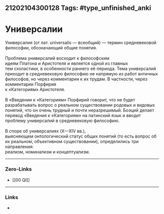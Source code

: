 21202104300128
Tags: #type_unfinished_anki
---
# Универсалии

Универсалия (от лат. universalis — всеобщий) — термин средневековой философии, обозначающий общие понятия.<br><br>Проблема универсалий восходит к философским идеям Платона и Аристотеля и является одной из главных тем схоластики, в особенности раннего её периода. Тема универсалий приходит в средневековую философию не напрямую из работ античных философов, но через комментарии к их трудам. В частности, через комментарии Порфирия <br>к «Категориям» Аристотеля.<br><br>В «Введении к «Категориям» Порфирий говорит, что не будет разрабатывать вопрос о реальном существовании родовых и видовых понятий, что он очень трудный и почти неразрешимый. Боэций делает перевод «Введения к «Категориям» на латинский язык и вводит проблему универсалий в средневековую философию.<br><br>В споре об универсалиях (X—XIV вв.), выясняющем онтологический статус общих понятий (то есть вопрос об их реальном, объективном существовании), определились три направления: <br>реализм, номинализм и концептуализм.

---
### Zero-Links
- [[00 QI]]
---
### Links
-